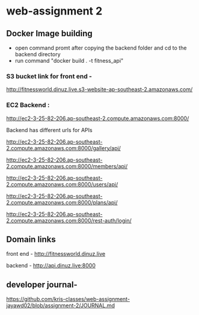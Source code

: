 # web-assignment 2

## Docker Image building 

- open command promt after copying the backend folder and cd to the backend directory
- run command "docker build . -t fitness_api"


### S3 bucket link for front end - 
http://fitnessworld.dinuz.live.s3-website-ap-southeast-2.amazonaws.com/


### EC2 Backend : 

http://ec2-3-25-82-206.ap-southeast-2.compute.amazonaws.com:8000/

Backend has different urls for APIs

http://ec2-3-25-82-206.ap-southeast-2.compute.amazonaws.com:8000/gallery/api/

http://ec2-3-25-82-206.ap-southeast-2.compute.amazonaws.com:8000/members/api/

http://ec2-3-25-82-206.ap-southeast-2.compute.amazonaws.com:8000/users/api/

http://ec2-3-25-82-206.ap-southeast-2.compute.amazonaws.com:8000/plans/api/

http://ec2-3-25-82-206.ap-southeast-2.compute.amazonaws.com:8000/rest-auth/login/


## Domain links
front end - http://fitnessworld.dinuz.live

backend - http://api.dinuz.live:8000


## developer journal-
https://github.com/kris-classes/web-assignment-jayawd02/blob/assignment-2/JOURNAL.md


